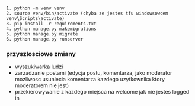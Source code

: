 ###
``` 
1. python -m venv venv
2. source venv/bin/activate (chyba ze jestes tfu windowsowcem venv\Scripts\activate)
3. pip install -r requirements.txt
4. python manage.py makemigrations
5. python manage.py migrate
6. python manage.py runserver
```


### przyszlosciowe zmiany
- wyszukiwarka ludzi
- zarzadzanie postami (edycja postu, komentarza, jako moderator mozliwosc usuniecia komentarza kazdego uzytkownika ktory moderatorem nie jest)
- przekierowywanie z kazdego miejsca na welcome jak nie jestes logged in
